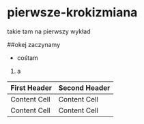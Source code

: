 # pierwsze-krokizmiana
takie tam na pierwszy wykład

##okej zaczynamy

* cośtam

1. a

| First Header  | Second Header |
| ------------- | ------------- |
| Content Cell  | Content Cell  |
| Content Cell  | Content Cell  |


